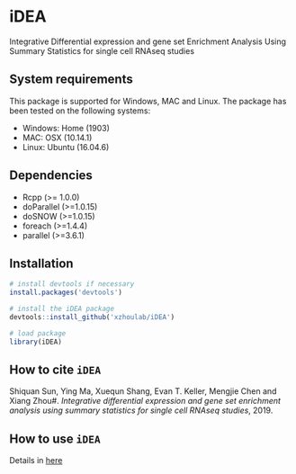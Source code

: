 # iDEA

Integrative Differential expression and gene set Enrichment Analysis Using Summary Statistics for single cell RNAseq studies 

System requirements
--------------------
This package is supported for Windows, MAC and Linux. The package has been tested on the following systems:
- Windows: Home (1903)
- MAC: OSX (10.14.1)
- Linux: Ubuntu (16.04.6)

Dependencies
-------------
- Rcpp (>= 1.0.0) 
- doParallel (>=1.0.15) 
- doSNOW (>=1.0.15) 
- foreach (>=1.4.4) 
- parallel (>=3.6.1) 


Installation
------------
``` r
# install devtools if necessary
install.packages('devtools')

# install the iDEA package
devtools::install_github('xzhoulab/iDEA')

# load package
library(iDEA)
```

How to cite `iDEA`
-------------------
Shiquan Sun, Ying Ma, Xuequn Shang, Evan T. Keller, Mengjie Chen and Xiang Zhou#. *Integrative differential expression and gene set enrichment analysis using summary statistics for single cell RNAseq studies*, 2019. 

How to use `iDEA`
-------------------
Details in [here](https://xzhoulab.github.io/iDEA/)
